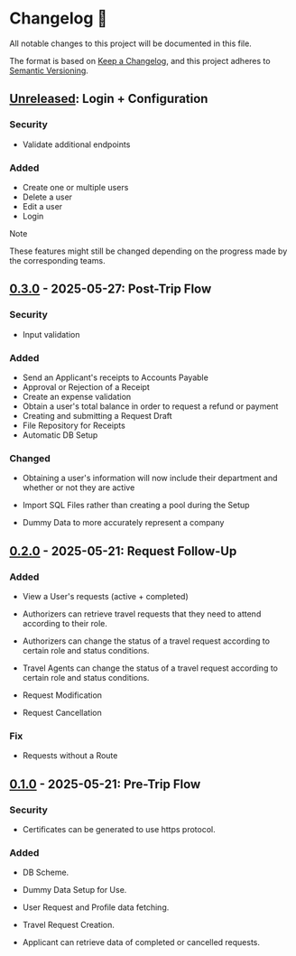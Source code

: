 # Changelog 🥥

All notable changes to this project will be documented in this file.

The format is based on [Keep a Changelog](https://keepachangelog.com/en/1.1.0/),
and this project adheres to [Semantic Versioning](https://semver.org/spec/v2.0.0.html).

## [Unreleased]: Login + Configuration

### Security

-  Validate additional endpoints

### Added

- Create one or multiple users
- Delete a user
- Edit a user
- Login

> [!NOTE]
> These features might still be changed depending on the progress made by the
> corresponding teams.

## [0.3.0] - 2025-05-27: Post-Trip Flow

### Security

- Input validation

### Added

- Send an Applicant's receipts to Accounts Payable
- Approval or Rejection of a Receipt
- Create an expense validation
- Obtain a user's total balance in order to request a refund or payment
- Creating and submitting a Request Draft
- File Repository for Receipts
- Automatic DB Setup

### Changed

- Obtaining a user's information will now include their department and whether
  or not they are active

- Import SQL Files rather than creating a pool during the Setup

- Dummy Data to more accurately represent a company

## [0.2.0] - 2025-05-21: Request Follow-Up

### Added

- View a User's requests (active + completed)

- Authorizers can retrieve travel requests that they need to attend according
  to their role.

- Authorizers can change the status of a travel request according to certain
  role and status conditions.

- Travel Agents can change the status of a travel request according to certain
  role and status conditions.

- Request Modification

- Request Cancellation

### Fix

- Requests without a Route

## [0.1.0] - 2025-05-21: Pre-Trip Flow

### Security

- Certificates can be generated to use https protocol.

### Added

- DB Scheme.

- Dummy Data Setup for Use.

- User Request and Profile data fetching.

- Travel Request Creation.

- Applicant can retrieve data of completed or cancelled requests.

[unreleased]: https://github.com/101-Coconsulting/TC3005B.501-Backend/compare/v0.3.0...HEAD
[0.1.0]: https://github.com/101-Coconsulting/TC3005B.501-Backend/releases/tag/v0.1.0
[0.2.0]: https://github.com/101-Coconsulting/TC3005B.501-Backend/releases/tag/v0.2.0
[0.3.0]: https://github.com/101-Coconsulting/TC3005B.501-Backend/releases/tag/v0.3.0
